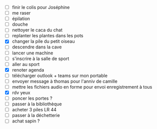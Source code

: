 - [ ] finir le colis pour Joséphine
- [ ] me raser
- [ ] épilation
- [ ] douche
- [ ] nettoyer le caca du chat
- [ ] replanter les plantes dans les pots
- [x] changer la pile du petit oiseau
- [ ] descendre dans la cave
- [ ] lancer une machine
- [ ] s'inscrire à la salle de sport
- [ ] aller au sport
- [x] renoter agenda
- [ ] télécharger outlook + teams sur mon portable
- [ ] envoyer message à thomas pour l'anniv de camille
- [ ] mettre les fichiers audio en forme pour envoi enregistrement à tous
- [x] rdv yeux
- [ ] poncer les portes ? 
- [ ] passer à la bibliothèque
- [ ] acheter 3 piles LR 44
- [ ] passer à la déchetterie
- [ ] achat sapin ? 
